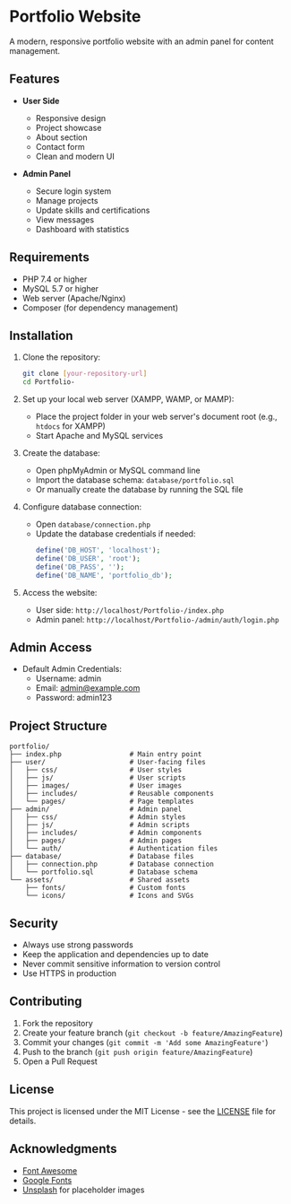 # Portfolio Website

A modern, responsive portfolio website with an admin panel for content management.

## Features

- **User Side**
  - Responsive design
  - Project showcase
  - About section
  - Contact form
  - Clean and modern UI

- **Admin Panel**
  - Secure login system
  - Manage projects
  - Update skills and certifications
  - View messages
  - Dashboard with statistics

## Requirements

- PHP 7.4 or higher
- MySQL 5.7 or higher
- Web server (Apache/Nginx)
- Composer (for dependency management)

## Installation

1. Clone the repository:
   ```bash
   git clone [your-repository-url]
   cd Portfolio-
   ```

2. Set up your local web server (XAMPP, WAMP, or MAMP):
   - Place the project folder in your web server's document root (e.g., `htdocs` for XAMPP)
   - Start Apache and MySQL services

3. Create the database:
   - Open phpMyAdmin or MySQL command line
   - Import the database schema: `database/portfolio.sql`
   - Or manually create the database by running the SQL file

4. Configure database connection:
   - Open `database/connection.php`
   - Update the database credentials if needed:
     ```php
     define('DB_HOST', 'localhost');
     define('DB_USER', 'root');
     define('DB_PASS', '');
     define('DB_NAME', 'portfolio_db');
     ```

5. Access the website:
   - User side: `http://localhost/Portfolio-/index.php`
   - Admin panel: `http://localhost/Portfolio-/admin/auth/login.php`

## Admin Access

- Default Admin Credentials:
  - Username: admin
  - Email: admin@example.com
  - Password: admin123

## Project Structure

```
portfolio/
├── index.php                 # Main entry point
├── user/                     # User-facing files
│   ├── css/                  # User styles
│   ├── js/                   # User scripts
│   ├── images/               # User images
│   ├── includes/             # Reusable components
│   └── pages/                # Page templates
├── admin/                    # Admin panel
│   ├── css/                  # Admin styles
│   ├── js/                   # Admin scripts
│   ├── includes/             # Admin components
│   ├── pages/                # Admin pages
│   └── auth/                 # Authentication files
├── database/                 # Database files
│   ├── connection.php        # Database connection
│   └── portfolio.sql         # Database schema
└── assets/                   # Shared assets
    ├── fonts/                # Custom fonts
    └── icons/                # Icons and SVGs
```

## Security

- Always use strong passwords
- Keep the application and dependencies up to date
- Never commit sensitive information to version control
- Use HTTPS in production

## Contributing

1. Fork the repository
2. Create your feature branch (`git checkout -b feature/AmazingFeature`)
3. Commit your changes (`git commit -m 'Add some AmazingFeature'`)
4. Push to the branch (`git push origin feature/AmazingFeature`)
5. Open a Pull Request

## License

This project is licensed under the MIT License - see the [LICENSE](LICENSE) file for details.

## Acknowledgments

- [Font Awesome](https://fontawesome.com/)
- [Google Fonts](https://fonts.google.com/)
- [Unsplash](https://unsplash.com/) for placeholder images
